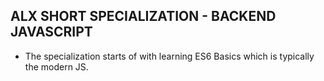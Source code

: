 ## ALX SHORT SPECIALIZATION - BACKEND JAVASCRIPT
- The specialization starts of with learning ES6 Basics which is typically the modern JS.